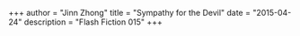 +++
author = "Jinn Zhong"
title = "Sympathy for the Devil"
date = "2015-04-24"
description = "Flash Fiction 015"
+++
